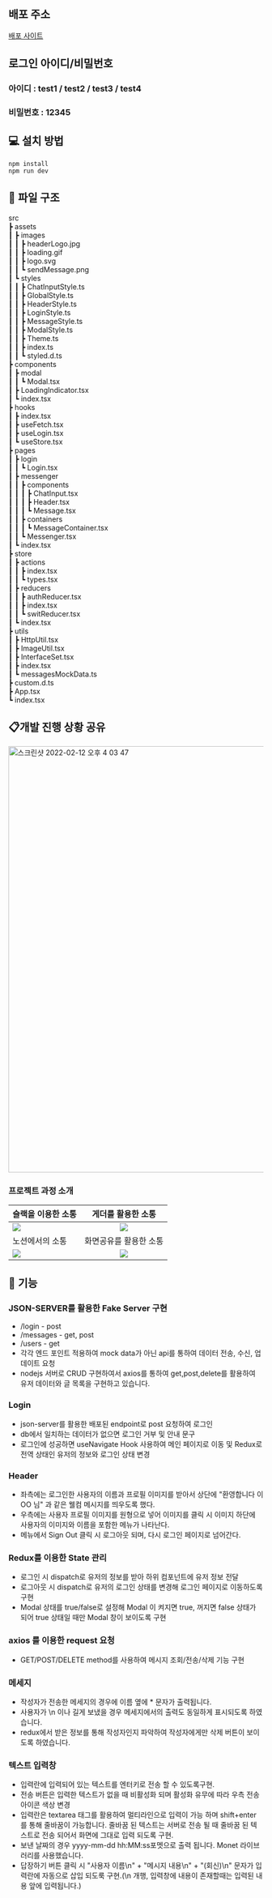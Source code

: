 ## 배포 주소

<a href="https://swit-korea.herokuapp.com/">배포 사이트</a>

## 로그인 아이디/비밀번호

### 아이디 : test1 / test2 / test3 / test4
### 비밀번호 : 12345

## 💻 설치 방법

    npm install
    npm run dev

## 📂 파일 구조

src  
 ┣ assets  
 ┃ ┣ images  
 ┃ ┃ ┣ headerLogo.jpg  
 ┃ ┃ ┣ loading.gif  
 ┃ ┃ ┣ logo.svg  
 ┃ ┃ ┗ sendMessage.png  
 ┃ ┗ styles  
 ┃ ┃ ┣ ChatInputStyle.ts  
 ┃ ┃ ┣ GlobalStyle.ts  
 ┃ ┃ ┣ HeaderStyle.ts  
 ┃ ┃ ┣ LoginStyle.ts  
 ┃ ┃ ┣ MessageStyle.ts  
 ┃ ┃ ┣ ModalStyle.ts  
 ┃ ┃ ┣ Theme.ts  
 ┃ ┃ ┣ index.ts  
 ┃ ┃ ┗ styled.d.ts  
 ┣ components  
 ┃ ┣ modal  
 ┃ ┃ ┗ Modal.tsx  
 ┃ ┣ LoadingIndicator.tsx  
 ┃ ┗ index.tsx  
 ┣ hooks  
 ┃ ┣ index.tsx  
 ┃ ┣ useFetch.tsx  
 ┃ ┣ useLogin.tsx  
 ┃ ┗ useStore.tsx  
 ┣ pages  
 ┃ ┣ login  
 ┃ ┃ ┗ Login.tsx  
 ┃ ┣ messenger  
 ┃ ┃ ┣ components  
 ┃ ┃ ┃ ┣ ChatInput.tsx  
 ┃ ┃ ┃ ┣ Header.tsx  
 ┃ ┃ ┃ ┗ Message.tsx  
 ┃ ┃ ┣ containers  
 ┃ ┃ ┃ ┗ MessageContainer.tsx  
 ┃ ┃ ┗ Messenger.tsx  
 ┃ ┗ index.tsx  
 ┣ store  
 ┃ ┣ actions  
 ┃ ┃ ┣ index.tsx  
 ┃ ┃ ┗ types.tsx  
 ┃ ┣ reducers  
 ┃ ┃ ┣ authReducer.tsx  
 ┃ ┃ ┣ index.tsx  
 ┃ ┃ ┗ switReducer.tsx  
 ┃ ┗ index.tsx  
 ┣ utils  
 ┃ ┣ HttpUtil.tsx  
 ┃ ┣ ImageUtil.tsx  
 ┃ ┣ InterfaceSet.tsx  
 ┃ ┣ index.tsx  
 ┃ ┗ messagesMockData.ts  
 ┣  custom.d.ts  
 ┣ App.tsx  
 ┗ index.tsx   

## 📋개발 진행 상황 공유

<img width="842" alt="스크린샷 2022-02-12 오후 4 03 47" src="https://user-images.githubusercontent.com/91244500/153701044-cadbc028-b8e9-46f7-a813-18344873d1cf.png">


### 프로젝트 과정 소개

| 슬랙을 이용한 소통                                                                                                             |                                                       게더를 활용한 소통                                                       |
| :----------------------------------------------------------------------------------------------------------------------------- | :----------------------------------------------------------------------------------------------------------------------------: |
| <img width="auto" src="https://user-images.githubusercontent.com/80146176/153052997-f2ca6637-40f8-4e7f-9609-f4885577706a.png"> | <img width="auto" src="https://user-images.githubusercontent.com/80146176/153053947-7be40938-62f8-4dd9-a54b-7328ea550546.png"> |
| 노션에서의 소통                                                                                                                |                                                     화면공유를 활용한 소통                                                     |
| <img width="auto" src="https://user-images.githubusercontent.com/80146176/153054588-6194940a-a76d-4fde-a164-2efb3989d6e8.png"> | <img width="auto" src="https://user-images.githubusercontent.com/80146176/153054110-d7c4169e-3824-4903-8ca5-fc4aec044055.png"> |

## 📝 기능

### JSON-SERVER를 활용한 Fake Server 구현

 - /login - post  
 - /messages - get, post  
 - /users - get  
 - 각각 엔드 포인트 적용하여 mock data가 아닌 api를 통하여 데이터 전송, 수신, 업데이트 요청 
 - nodejs 서버로 CRUD 구현하여서 axios를 통하여 get,post,delete를 활용하여 유저 데이터와 글 목록을 구현하고 있습니다.

### Login

 - json-server를 활용한 배포된 endpoint로 post 요청하여 로그인
 - db에서 일치하는 데이터가 없으면 로그인 거부 및 안내 문구
 - 로그인에 성공하면 useNavigate Hook 사용하여 메인 페이지로 이동 및 Redux로 전역 상태인 유저의 정보와 로그인 상태 변경

### Header

- 좌측에는 로그인한 사용자의 이름과 프로필 이미지를 받아서 상단에 "환영합니다 이 OO 님" 과 같은 웰컴 메시지를 띄우도록 했다.
- 우측에는 사용자 프로필 이미지를 원형으로 넣어 이미지를 클릭 시 이미지 하단에 사용자의 이미지와 이름을 포함한 메뉴가 나타난다.
- 메뉴에서 Sign Out 클릭 시 로그아웃 되며, 다시 로그인 페이지로 넘어간다.

### Redux를 이용한 State 관리

- 로그인 시 dispatch로 유저의 정보를 받아 하위 컴포넌트에 유저 정보 전달
- 로그아웃 시 dispatch로 유저의 로그인 상태를 변경해 로그인 페이지로 이동하도록 구현
- Modal 상태를 true/false로 설정해 Modal 이 켜지면 true, 꺼지면 false 상태가 되어 true 상태일 때만 Modal 창이 보이도록 구현

### axios 를 이용한 request 요청

- GET/POST/DELETE method를 사용하여 메시지 조회/전송/삭제 기능 구현

### 메세지

 - 작성자가 전송한 메세지의 경우에 이름 옆에 * 문자가 출력됩니다.
 - 사용자가 \n 이나 길게 보냈을 경우 메세지에서의 출력도 동일하게 표시되도록 하였습니다.
 - redux에서 받은 정보를 통해 작성자인지 파악하여 작성자에게만 삭제 버튼이 보이도록 하였습니다.

### 텍스트 입력창

- 입력란에 입력되어 있는 텍스트를 엔터키로 전송 할 수 있도록구현.
- 전송 버튼은 입력한 텍스트가 없을 때 비활성화 되며 활성화 유무에 따라 우측 전송 아이콘 색상 변경
- 입력란은 textarea 태그를 활용하여 멀티라인으로 입력이 가능 하며 shift+enter 를 통해 줄바꿈이 가능합니다. 줄바꿈 된 텍스트는 서버로 전송 될 때 줄바꿈 된 텍스트로 전송 되어서 화면에 그대로 입력 되도록 구현.
- 보낸 날짜의 경우 yyyy-mm-dd hh:MM:ss포멧으로 출력 됩니다. Monet 라이브러리를 사용했습니다.
- 답장하기 버튼 클릭 시 "사용자 이름\n" + "메시지 내용\n" + "(회신)\n" 문자가 입력란에 자동으로 삽입 되도룩 구현.(\n 개행, 입력창에 내용이 존재할때는 입력된 내용 앞에 입력됩니다.)


